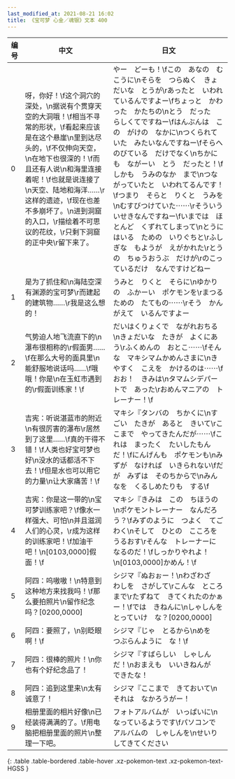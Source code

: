 ```yaml
---
last_modified_at: 2021-08-21 16:02
title: 《宝可梦 心金／魂银》文本 400
---
```

| 编号 | 中文 | 日文 |
| ---- | ---- | ---- |
| 0 | 呀，你好！\f这个洞穴的深处，\n据说有个贯穿天空的大洞哦！\f相当不寻常的形状，\f看起来应该是在这个悬崖\n里到达尽头的，\f不仅伸向天空，\n在地下也很深的！\f而且还有人说\n和海里连接着呢！\f也就是说连接了\n天空、陆地和海洋……\r这样的遗迹，\f现在也差不多崩坏了。\n进到洞窟的入口，\r描绘着不可思议的花纹，\r只剩下洞窟的正中央\r留下来了。 | やー　どーも！\fこの　あなの　むこうに\nそらを　つらぬく　きょだいな　とうが\rあったと　いわれているんですよー\fちょっと　かわった　かたちの\nとう　だった　らしくてですねー\fはんぶんは　この　がけの　なかに\nつくられていた　みたいなんですねー\fそらへ　のびている　だけでなく\nちかにも　ながーい　とう　だったと！\fしかも　うみのなか　まで\nつながっていたと　いわれてるんです！\fつまり　そらと　りくと　うみを\nむすびつけていた⋯⋯\rそういう　いせきなんですねー\fいまでは　ほとんど　くずれてしまって\nとうに　はいる　ための　いりぐちと\rふしぎな　もようが　えがかれた\rとうの　ちゅうおうぶ　だけが\rのこっているだけ　なんですけどねー |
| 1 | 是为了抓住和\n海陆空深有渊源的宝可梦\r而建起的建筑物……\r我是这么想的！ | うみと　りくと　そらに\nゆかりの　ふかーい　ポケモンを\rまつる　ための　たてもの⋯⋯\rそう　かんがえて　いるんですよー |
| 2 | 气势迫人地飞流直下的\n瀑布很相称的\r假面男……\f在那么大号的面具里\n能舒服地说话吗……\f哦哦！你是\n在玉虹市遇到的\r假面训练家！\f | だいはくりょくで　ながれおちる\nきょだいな　たきが　よくにあう\rふくめんの　おとこ⋯⋯\fそんな　マキシマムかめんさまに\nきやすく　こえを　かけるのは⋯⋯\fおお！　きみは\nタマムシデパートで　あった\rおめんマニアの　トレーナー！\f |
| 3 | 吉宪：听说湛蓝市的附近\n有很厉害的瀑布\r居然到了这里……\f真的干得不错！\f人类也好宝可梦也好\n没水的话都活不下去！\f但是水也可以用它的力量\n让大家痛苦！\f | マキシ『タンバの　ちかくに\nすごい　たきが　あると　きいて\rここまで　やってきたんだが⋯⋯\fこれは　まったく　たいしたもんだ！\fにんげんも　ポケモンも\nみずが　なければ　いきられない\fだが　みずは　そのちからで\nみんなを　くるしめたりも　する\f |
| 4 | 吉宪：你是这一带的\n宝可梦训练家吧？\f像水一样强大、可怕\n并且滋润人们的心灵，\r成为这样的训练家吧！\f加油干吧！\n[0103,0000]假面！\f | マキシ『きみは　この　ちほうの\nポケモントレーナー　なんだろう？\fみずのように　つよく　てごわく\nそして　ひとの　こころを　うるおす\rそんな　トレーナーに　なるのだ！\fしっかりやれよ！\n[0103,0000]かめん！\f |
| 5 | 阿四：呜嗷嗷！\n特意到这种地方来找我吗！\f那么要拍照片\n留作纪念吗？[0200,0000] | シジマ『ぬおぉー！\nわざわざ　わしを　さがして\rこんな　ところまで\rたずねて　きてくれたのかぁー！\fでは　きねんに\nしゃしんを　とっていけ　な？[0200,0000] |
| 6 | 阿四：要照了，\n别眨眼啊！\f | シジマ『じゃ　とるから\nめを　つぶらんように　な！\f |
| 7 | 阿四：很棒的照片！\n你也有个好纪念品了！ | シジマ『すばらしい　しゃしんだ！\nおまえも　いいきねんが　できたな！ |
| 8 | 阿四：追到这里来\n太有诚意了！ | シジマ『ここまで　きておいて\nそれは　なかろうがー！ |
| 9 | 相册里面的相片好像\n已经装得满满的了。\f用电脑把相册里面的照片\n整理一下吧。 | フォトアルバムが　いっぱいに\nなっているようです\fパソコンで　アルバムの　しゃしんを\nせいり　してきてください |
{: .table .table-bordered .table-hover .xz-pokemon-text .xz-pokemon-text-HGSS }